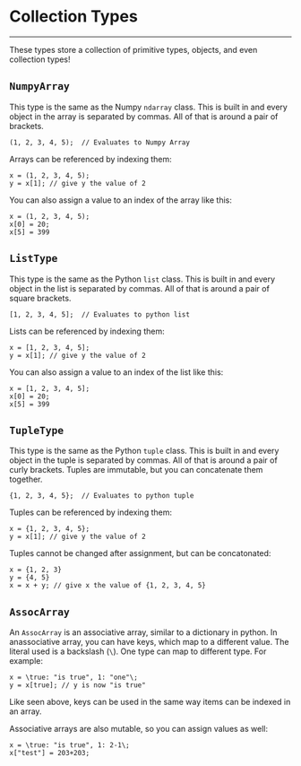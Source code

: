 Collection Types
================
---

These types store a collection of primitive types, objects, and even
collection types!

`NumpyArray`
------------

This type is the same as the Numpy `ndarray` class. This is built in
and every object in the array is separated by commas. All of that is
around a pair of brackets.

```neutron
(1, 2, 3, 4, 5);  // Evaluates to Numpy Array
```

Arrays can be referenced by indexing them:

```neutron
x = (1, 2, 3, 4, 5);
y = x[1]; // give y the value of 2
```

You can also assign a value to an index of the array like this:

```neutron
x = (1, 2, 3, 4, 5);
x[0] = 20;
x[5] = 399
```

`ListType`
----------

This type is the same as the Python `list` class. This is built in and
every object in the list is separated by commas. All of that is around a
pair of square brackets.

```neutron
[1, 2, 3, 4, 5];  // Evaluates to python list
```

Lists can be referenced by indexing them:

```neutron
x = [1, 2, 3, 4, 5];
y = x[1]; // give y the value of 2
```

You can also assign a value to an index of the list like this:

```neutron
x = [1, 2, 3, 4, 5];
x[0] = 20;
x[5] = 399
```

`TupleType`
-----------

This type is the same as the Python `tuple` class. This is built in and
every object in the tuple is separated by commas. All of that is around
a pair of curly brackets. Tuples are immutable, but you can concatenate
them together.

```neutron
{1, 2, 3, 4, 5};  // Evaluates to python tuple
```

Tuples can be referenced by indexing them:

```neutron
x = {1, 2, 3, 4, 5};
y = x[1]; // give y the value of 2
```

Tuples cannot be changed after assignment, but can be concatonated:

```neutron
x = {1, 2, 3}
y = {4, 5}
x = x + y; // give x the value of {1, 2, 3, 4, 5}
```

`AssocArray`
------------
An `AssocArray` is an associative array, similar to a dictionary in python.
In anassociative array, you can have keys, which map to a different value.
The literal used is a backslash (`\`). One type can map to different type.
For example:

```neutron
x = \true: "is true", 1: "one"\;
y = x[true]; // y is now "is true"
```

Like seen above, keys can be used in the same way items can be indexed in an
array.

Associative arrays are also mutable, so you can assign values as well:

```neutron
x = \true: "is true", 1: 2-1\;
x["test"] = 203+203;
```
